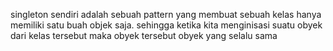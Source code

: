 singleton sendiri adalah sebuah pattern yang membuat sebuah kelas hanya memiliki satu buah objek saja. sehingga ketika kita menginisasi suatu obyek dari kelas tersebut maka obyek tersebut obyek yang selalu sama
